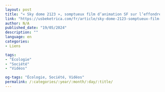 ```yaml
---
layout: post
title: "« Sky dome 2123 », somptueux film d’animation SF sur l’effondrement climatique"
link: "https://usbeketrica.com/fr/article/sky-dome-2123-somptueux-film-d-animation-sf-sur-l-effondrement-climatique"
author: N/A
published_date: "19/05/2024"
description: ""
language: en
categories:
- Liens

tags:
- "Écologie"
- "Société"
- "Vidéos"

og-tags: "Écologie, Société, Vidéos"
permalink: /:categories/:year/:month/:day/:title/
---
```

